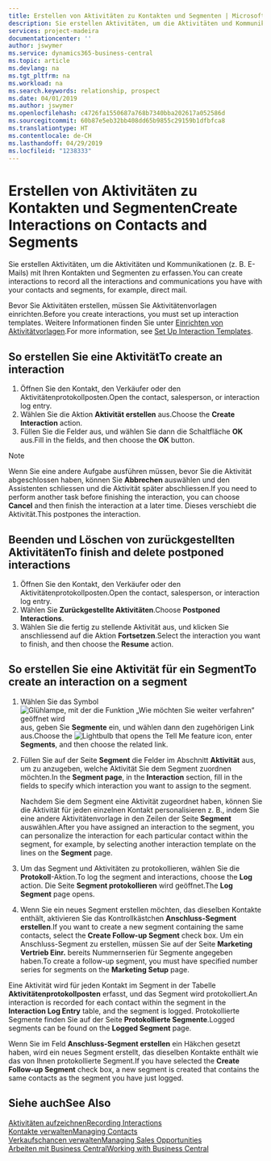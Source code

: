```yaml
---
title: Erstellen von Aktivitäten zu Kontakten und Segmenten | Microsoft Docs
description: Sie erstellen Aktivitäten, um die Aktivitäten und Kommunikationen (z. B. E-Mails) mit Ihren Kontakten und Segmenten in Business Central zu erfassen.
services: project-madeira
documentationcenter: ''
author: jswymer
ms.service: dynamics365-business-central
ms.topic: article
ms.devlang: na
ms.tgt_pltfrm: na
ms.workload: na
ms.search.keywords: relationship, prospect
ms.date: 04/01/2019
ms.author: jswymer
ms.openlocfilehash: c4726fa1550687a768b7340bba202617a052586d
ms.sourcegitcommit: 60b87e5eb32bb408dd65b9855c29159b1dfbfca8
ms.translationtype: HT
ms.contentlocale: de-CH
ms.lasthandoff: 04/29/2019
ms.locfileid: "1238333"
---
```

# <a name="create-interactions-on-contacts-and-segments"></a><span data-ttu-id="44528-103">Erstellen von Aktivitäten zu Kontakten und Segmenten</span><span class="sxs-lookup"><span data-stu-id="44528-103">Create Interactions on Contacts and Segments</span></span>
<span data-ttu-id="44528-104">Sie erstellen Aktivitäten, um die Aktivitäten und Kommunikationen (z. B. E-Mails) mit Ihren Kontakten und Segmenten zu erfassen.</span><span class="sxs-lookup"><span data-stu-id="44528-104">You can create interactions to record all the interactions and communications you have with your contacts and segments, for example, direct mail.</span></span>

<span data-ttu-id="44528-105">Bevor Sie Aktivitäten erstellen, müssen Sie Aktivitätenvorlagen einrichten.</span><span class="sxs-lookup"><span data-stu-id="44528-105">Before you create interactions, you must set up interaction templates.</span></span> <span data-ttu-id="44528-106">Weitere Informationen finden Sie unter [Einrichten von Aktivitätvorlagen](marketing-interactions.md).</span><span class="sxs-lookup"><span data-stu-id="44528-106">For more information, see  [Set Up Interaction Templates](marketing-interactions.md).</span></span>

## <a name="to-create-an-interaction"></a><span data-ttu-id="44528-107">So erstellen Sie eine Aktivität</span><span class="sxs-lookup"><span data-stu-id="44528-107">To create an interaction</span></span>
1. <span data-ttu-id="44528-108">Öffnen Sie den Kontakt, den Verkäufer oder den Aktivitätenprotokollposten.</span><span class="sxs-lookup"><span data-stu-id="44528-108">Open the contact, salesperson, or interaction log entry.</span></span>
2. <span data-ttu-id="44528-109">Wählen Sie die Aktion **Aktivität erstellen** aus.</span><span class="sxs-lookup"><span data-stu-id="44528-109">Choose the **Create Interaction** action.</span></span>
3. <span data-ttu-id="44528-110">Füllen Sie die Felder aus, und wählen Sie dann die Schaltfläche **OK** aus.</span><span class="sxs-lookup"><span data-stu-id="44528-110">Fill in the fields, and then choose the **OK** button.</span></span>

> [!NOTE]  
>   <span data-ttu-id="44528-111">Wenn Sie eine andere Aufgabe ausführen müssen, bevor Sie die Aktivität abgeschlossen haben, können Sie **Abbrechen** auswählen und den Assistenten schliessen und die Aktivität später abschliessen.</span><span class="sxs-lookup"><span data-stu-id="44528-111">If you need to perform another task before finishing the interaction, you can choose **Cancel** and then finish the interaction at a later time.</span></span> <span data-ttu-id="44528-112">Dieses verschiebt die Aktivität.</span><span class="sxs-lookup"><span data-stu-id="44528-112">This postpones the interaction.</span></span>

## <a name="to-finish-and-delete-postponed-interactions"></a><span data-ttu-id="44528-113">Beenden und Löschen von zurückgestellten Aktivitäten</span><span class="sxs-lookup"><span data-stu-id="44528-113">To finish and delete postponed interactions</span></span>
1. <span data-ttu-id="44528-114">Öffnen Sie den Kontakt, den Verkäufer oder den Aktivitätenprotokollposten.</span><span class="sxs-lookup"><span data-stu-id="44528-114">Open the contact, salesperson, or interaction log entry.</span></span>
2. <span data-ttu-id="44528-115">Wählen Sie **Zurückgestellte Aktivitäten**.</span><span class="sxs-lookup"><span data-stu-id="44528-115">Choose **Postponed Interactions**.</span></span>
3. <span data-ttu-id="44528-116">Wählen Sie die fertig zu stellende Aktivität aus, und klicken Sie anschliessend auf die Aktion **Fortsetzen**.</span><span class="sxs-lookup"><span data-stu-id="44528-116">Select the interaction you want to finish, and then choose the **Resume** action.</span></span>

## <a name="to-create-an-interaction-on-a-segment"></a><span data-ttu-id="44528-117">So erstellen Sie eine Aktivität für ein Segment</span><span class="sxs-lookup"><span data-stu-id="44528-117">To create an interaction on a segment</span></span>
1. <span data-ttu-id="44528-118">Wählen Sie das Symbol ![Glühlampe, mit der die Funktion „Wie möchten Sie weiter verfahren“ geöffnet wird](media/ui-search/search_small.png "Wie möchten Sie weiter verfahren?") aus, geben Sie **Segmente** ein, und wählen dann den zugehörigen Link aus.</span><span class="sxs-lookup"><span data-stu-id="44528-118">Choose the ![Lightbulb that opens the Tell Me feature](media/ui-search/search_small.png "Tell me what you want to do") icon, enter **Segments**, and then choose the related link.</span></span>
2. <span data-ttu-id="44528-119">Füllen Sie auf der Seite **Segment** die Felder im Abschnitt **Aktivität** aus, um zu anzugeben, welche Aktivität Sie dem Segment zuordnen möchten.</span><span class="sxs-lookup"><span data-stu-id="44528-119">In the **Segment page**, in the **Interaction** section, fill in the fields to specify which interaction you want to assign to the segment.</span></span>

    <span data-ttu-id="44528-120">Nachdem Sie dem Segment eine Aktivität zugeordnet haben, können Sie die Aktivität für jeden einzelnen Kontakt personalisieren z. B., indem Sie eine andere Aktivitätenvorlage in den Zeilen der Seite **Segment** auswählen.</span><span class="sxs-lookup"><span data-stu-id="44528-120">After you have assigned an interaction to the segment, you can personalize the interaction for each particular contact within the segment, for example, by selecting another interaction template on the lines on the **Segment** page.</span></span>  
3. <span data-ttu-id="44528-121">Um das Segment und Aktivitäten zu protokollieren, wählen Sie die **Protokoll**-Aktion.</span><span class="sxs-lookup"><span data-stu-id="44528-121">To log the segment and interactions, choose the **Log** action.</span></span> <span data-ttu-id="44528-122">Die Seite **Segment protokollieren** wird geöffnet.</span><span class="sxs-lookup"><span data-stu-id="44528-122">The **Log Segment** page opens.</span></span>
4. <span data-ttu-id="44528-123">Wenn Sie ein neues Segment erstellen möchten, das dieselben Kontakte enthält, aktivieren Sie das Kontrollkästchen **Anschluss-Segment erstellen**.</span><span class="sxs-lookup"><span data-stu-id="44528-123">If you want to create a new segment containing the same contacts, select the **Create Follow-up Segment** check box.</span></span> <span data-ttu-id="44528-124">Um ein Anschluss-Segment zu erstellen, müssen Sie auf der Seite **Marketing Vertrieb Einr.** bereits Nummernserien für Segmente angegeben haben.</span><span class="sxs-lookup"><span data-stu-id="44528-124">To create a follow-up segment, you must have specified number series for segments on the **Marketing Setup** page.</span></span>

<span data-ttu-id="44528-125">Eine Aktivität wird für jeden Kontakt im Segment in der Tabelle **Aktivitätenprotokollposten** erfasst, und das Segment wird protokolliert.</span><span class="sxs-lookup"><span data-stu-id="44528-125">An interaction is recorded for each contact within the segment in the **Interaction Log Entry** table, and the segment is logged.</span></span> <span data-ttu-id="44528-126">Protokollierte Segmente finden Sie auf der Seite **Protokollierte Segmente**.</span><span class="sxs-lookup"><span data-stu-id="44528-126">Logged segments can be found on the **Logged Segment** page.</span></span>

<span data-ttu-id="44528-127">Wenn Sie im Feld **Anschluss-Segment erstellen** ein Häkchen gesetzt haben, wird ein neues Segment erstellt, das dieselben Kontakte enthält wie das von Ihnen protokollierte Segment.</span><span class="sxs-lookup"><span data-stu-id="44528-127">If you have selected the **Create Follow-up Segment** check box, a new segment is created that contains the same contacts as the segment you have just logged.</span></span>

## <a name="see-also"></a><span data-ttu-id="44528-128">Siehe auch</span><span class="sxs-lookup"><span data-stu-id="44528-128">See Also</span></span>
[<span data-ttu-id="44528-129">Aktivitäten aufzeichnen</span><span class="sxs-lookup"><span data-stu-id="44528-129">Recording Interactions</span></span>](marketing-interactions.md)  
[<span data-ttu-id="44528-130">Kontakte verwalten</span><span class="sxs-lookup"><span data-stu-id="44528-130">Managing Contacts</span></span>](marketing-contacts.md)  
[<span data-ttu-id="44528-131">Verkaufschancen verwalten</span><span class="sxs-lookup"><span data-stu-id="44528-131">Managing Sales Opportunities</span></span>](marketing-manage-sales-opportunities.md)  
[<span data-ttu-id="44528-132">Arbeiten mit Business Central</span><span class="sxs-lookup"><span data-stu-id="44528-132">Working with Business Central</span></span>](ui-work-product.md)
